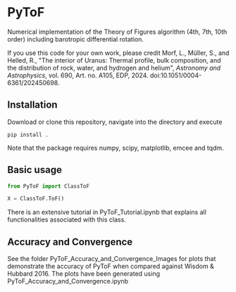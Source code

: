 # PyToF
Numerical implementation of the Theory of Figures algorithm (4th, 7th, 10th order) including barotropic differential rotation.

If you use this code for your own work, please credit
Morf, L., Müller, S., and Helled, R., "The interior of Uranus: Thermal profile, bulk composition, and the distribution of rock, water, and hydrogen and helium", <i>Astronomy and Astrophysics</i>, vol. 690, Art. no. A105, EDP, 2024. doi:10.1051/0004-6361/202450698. 

## Installation
Download or clone this repository, navigate into the directory and execute
```
pip install .
```

Note that the package requires numpy, scipy, matplotlib, emcee and tqdm.

## Basic usage
```python
from PyToF import ClassToF

X = ClassToF.ToF()
```
There is an extensive tutorial in PyToF_Tutorial.ipynb that explains all functionalities associated with this class.

## Accuracy and Convergence
See the folder PyToF_Accuracy_and_Convergence_Images for plots that demonstrate the accuracy of PyToF when compared against Wisdom & Hubbard 2016.
The plots have been generated using PyToF_Accuracy_and_Convergence.ipynb
